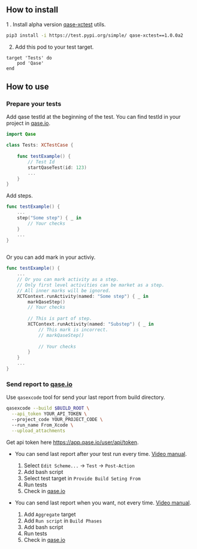 ## How to install

1 . Install alpha version [qase-xctest](https://github.com/qase-tms/qase-xctest) utils.

```bash
pip3 install -i https://test.pypi.org/simple/ qase-xctest==1.0.0a2
```

2. Add this pod to your test target.

```
target 'Tests' do
    pod 'Qase'    
end
```

## How to use

### Prepare your tests

Add qase testId at the beginning of the test. You can find testId in your project in [qase.io](https://qase.io).

```swift
import Qase

class Tests: XCTestCase {
    
    func testExample() {
        // Test Id
        startQaseTest(id: 123)
        ...
    }
}
```


Add steps. 

```swift
func testExample() {
    ...
    step("Some step") { _ in
        // Your checks
    }
    ...
}
        
```

Or you can add mark in your activiy.

```swift
func testExample() {
    ...
    // Or you can mark activity as a step.
    // Only first level activities can be market as a step.
    // All inner marks will be ignored.
    XCTContext.runActivity(named: "Some step") { _ in
        markQaseStep()
        // Your checks
        
        // This is part of step.
        XCTContext.runActivity(named: "Substep") { _ in
            // This mark is incorrect.
            // markQaseStep()
            
            // Your checks
        }
    }
    ...
}
```

### Send report to [qase.io](https://qase.io)

Use `qasexcode` tool for send your last report from build directory.

```bash
qasexcode --build $BUILD_ROOT \
  --api_token YOUR_API_TOKEN \ 
  --project_code YOUR_PROJECT_CODE \ 
  --run_name From_Xcode \
  --upload_attachments
```

Get api token here https://app.qase.io/user/api/token.

* You can send last report after your test run every time. [Video manual](https://www.youtube.com/watch?v=lV6pyiuD9Uk).
    1. Select `Edit Scheme...` -> `Test` -> `Post-Action`
    4. Add bash script 
    5. Select test target in `Provide Build Seting From`
    5. Run tests
    6. Check in [qase.io](https://qase.io)

* You can send last report when you want, not every time. [Video manual](https://www.youtube.com/watch?v=DN1Z_2TPy_g).
    1. Add `Aggregate` target
    2. Add `Run script` in `Build Phases`
    3. Add bash script 
    4. Run tests
    5. Check in [qase.io](https://qase.io)



